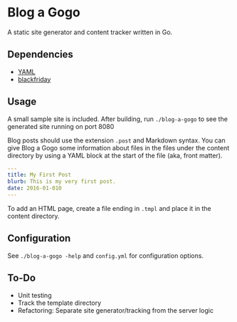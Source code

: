 # Blog a Gogo

A static site generator and content tracker written in Go.

## Dependencies

- [YAML](https://github.com/go-yaml/yaml) 
- [blackfriday](https://github.com/russross/blackfriday)

## Usage

A small sample site is included. After building, run `./blog-a-gogo` to see the generated site running on port 8080 

Blog posts should use the extension `.post` and Markdown syntax. You can give Blog a Gogo some information about files in the files under the content directory by using a YAML block at the start of the file (aka, front matter). 

```yaml
---
title: My First Post
blurb: This is my very first post. 
date: 2016-01-010
---
```

To add an HTML page, create a file ending in `.tmpl` and place it in the content directory.

## Configuration

See `./blog-a-gogo -help` and `config.yml` for configuration options.  

## To-Do
- Unit testing
- Track the template directory
- Refactoring: Separate site generator/tracking from the server logic
